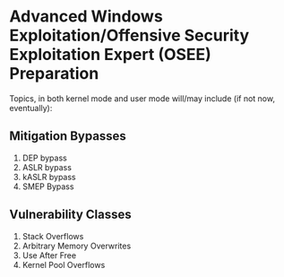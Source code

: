 # Advanced Windows Exploitation/Offensive Security Exploitation Expert (OSEE) Preparation #

Topics, in both kernel mode and user mode will/may include (if not now, eventually):

## Mitigation Bypasses ##
1. DEP bypass
2. ASLR bypass
4. kASLR bypass
5. SMEP Bypass

## Vulnerability Classes ##
1. Stack Overflows
2. Arbitrary Memory Overwrites
3. Use After Free
4. Kernel Pool Overflows
